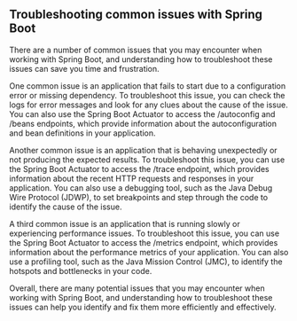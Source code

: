 ## Troubleshooting common issues with Spring Boot

There are a number of common issues that you may encounter when working with Spring Boot, and understanding how to troubleshoot these issues can save you time and frustration.

One common issue is an application that fails to start due to a configuration error or missing dependency. To troubleshoot this issue, you can check the logs for error messages and look for any clues about the cause of the issue. You can also use the Spring Boot Actuator to access the /autoconfig and /beans endpoints, which provide information about the autoconfiguration and bean definitions in your application.

Another common issue is an application that is behaving unexpectedly or not producing the expected results. To troubleshoot this issue, you can use the Spring Boot Actuator to access the /trace endpoint, which provides information about the recent HTTP requests and responses in your application. You can also use a debugging tool, such as the Java Debug Wire Protocol (JDWP), to set breakpoints and step through the code to identify the cause of the issue.

A third common issue is an application that is running slowly or experiencing performance issues. To troubleshoot this issue, you can use the Spring Boot Actuator to access the /metrics endpoint, which provides information about the performance metrics of your application. You can also use a profiling tool, such as the Java Mission Control (JMC), to identify the hotspots and bottlenecks in your code.

Overall, there are many potential issues that you may encounter when working with Spring Boot, and understanding how to troubleshoot these issues can help you identify and fix them more efficiently and effectively.
